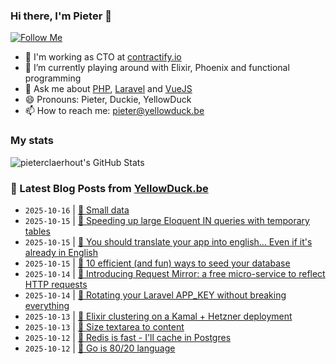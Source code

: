 ### Hi there, I'm Pieter 👋  
[![Follow Me](https://img.shields.io/github/followers/pieterclaerhout?label=Follow&style=social)](https://github.com/pieterclaerhout)

- 🏢 I'm working as CTO at [contractify.io](https://contractify.io)
- 🌱 I’m currently playing around with Elixir, Phoenix and functional programming
- 💬 Ask me about [PHP](https://php.net), [Laravel](http://laravel.com) and [VueJS](https://vuejs.org)
- 😄 Pronouns: Pieter, Duckie, YellowDuck
- 📫 How to reach me: pieter@yellowduck.be

### My stats

![pieterclaerhout's GitHub Stats](https://github-readme-stats.vercel.app/api?username=pieterclaerhout&show_icons=true&count_private=true&line_height=40)

### 📩 Latest Blog Posts from [YellowDuck.be](https://www.yellowduck.be/)
<!-- BLOG-POST-LIST:START -->
- `2025-10-16` | [🔗 Small data](https://www.yellowduck.be/posts/small-data)  
- `2025-10-15` | [🐥 Speeding up large Eloquent IN queries with temporary tables](https://www.yellowduck.be/posts/speeding-up-large-eloquent-in-queries-with-temporary-tables)  
- `2025-10-15` | [🔗 You should translate your app into english... Even if it&#39;s already in English](https://www.yellowduck.be/posts/you-should-translate-your-app-into-english-even-if-its-already-in-english)  
- `2025-10-15` | [🔗 10 efficient &lpar;and fun&rpar; ways to seed your database](https://www.yellowduck.be/posts/10-efficient-and-fun-ways-to-seed-your-database)  
- `2025-10-14` | [🔗 Introducing Request Mirror: a free micro-service to reflect HTTP requests](https://www.yellowduck.be/posts/introducing-request-mirror-a-free-micro-service-to-reflect-http-requests)  
- `2025-10-14` | [🔗 Rotating your Laravel APP_KEY without breaking everything](https://www.yellowduck.be/posts/rotating-your-laravel-app-key-without-breaking-everything)  
- `2025-10-13` | [🔗 Elixir clustering on a Kamal + Hetzner deployment](https://www.yellowduck.be/posts/elixir-clustering-on-a-kamal-hetzner-deployment)  
- `2025-10-13` | [🔗 Size textarea to content](https://www.yellowduck.be/posts/size-textarea-to-content)  
- `2025-10-12` | [🔗 Redis is fast - I&#39;ll cache in Postgres](https://www.yellowduck.be/posts/redis-is-fast-ill-cache-in-postgres)  
- `2025-10-12` | [🔗 Go is 80/20 language](https://www.yellowduck.be/posts/go-is-80-20-language)  

<!-- BLOG-POST-LIST:END -->
